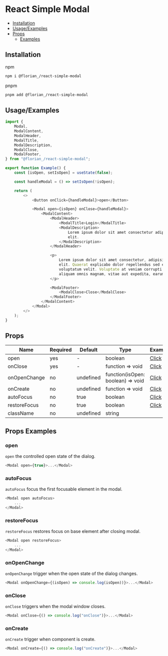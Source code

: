 # React Simple Modal

-   [Installation](#installation)
-   [Usage/Examples](#usageexamples)
-   [Props](#props)
    -   [Examples](#props-examples)

## Installation

npm

```bash
npm i @florian_/react-simple-modal
```

pnpm

```bash
pnpm add @florian_/react-simple-modal
```

## Usage/Examples

```js
import {
	Modal,
	ModalContent,
	ModalHeader,
	ModalTitle,
	ModalDescription,
	ModalClose,
	ModalFooter,
} from "@florian_/react-simple-modal";

export function Example() {
	const [isOpen, setIsOpen] = useState(false);

	const handleModal = () => setIsOpen(!isOpen);

	return (
		<>
			<Button onClick={handleModal}>open</Button>

			<Modal open={isOpen} onClose={handleModal}>
				<ModalContent>
					<ModalHeader>
						<ModalTitle>Login</ModalTitle>
						<ModalDescription>
							Lorem ipsum dolor sit amet consectetur adipisicing
							elit.
						</ModalDescription>
					</ModalHeader>

					<p>
						Lorem ipsum dolor sit amet consectetur, adipisicing
						elit. Quaerat explicabo dolor repellendus sed esse
						voluptatum velit. Voluptate at veniam corrupti nihil a
						aliquam omnis magnam, vitae aut expedita, earum illo!
					</p>

					<ModalFooter>
						<ModalClose>Close</ModalClose>
					</ModalFooter>
				</ModalContent>
			</Modal>
		</>
	);
}
```

## Props

| Name         | Required | Default   | Type                              | Example                |
| ------------ | -------- | --------- | --------------------------------- | ---------------------- |
| open         | yes      | -         | boolean                           | [Click](#open)         |
| onClose      | yes      | -         | function => void                  | [Click](#onclose)      |
| onOpenChange | no       | undefined | function(isOpen: boolean) => void | [Click](#onopenChange) |
| onCreate     | no       | undefined | function => void                  | [Click](#oncreate)     |
| autoFocus    | no       | true      | boolean                           | [Click](#autofocus)    |
| restoreFocus | no       | true      | boolean                           | [Click](#restorefocus) |
| className    | no       | undefined | string                            |                        |

## Props Examples

### open

`open` the controlled open state of the dialog.

```js
<Modal open={true}>...</Modal>
```

### autoFocus

`autoFocus` focus the first focusable element in the modal.

```js
<Modal open autoFocus>
	...
</Modal>
```

### restoreFocus

`restoreFocus` restores focus on base element after closing modal.

```js
<Modal open restoreFocus>
	...
</Modal>
```

### onOpenChange

`onOpenChange` trigger when the open state of the dialog changes.

```js
<Modal onOpenChange={(isOpen) => console.log(isOpen))}>...</Modal>
```

### onClose

`onClose` triggers when the modal window closes.

```js
<Modal onClose={() => console.log("onClose")}>...</Modal>
```

### onCreate

`onCreate` trigger when component is create.

```js
<Modal onCreate={() => console.log("onCreate")}>...</Modal>
```

